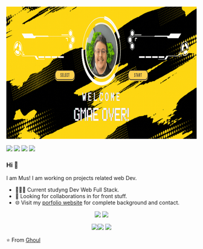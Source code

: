 <p align="center">
  <img    height=350px  widith=280px     src="https://github.com/Mus9617/Mus9617/raw/main/assets/img/banner.gif" alt="banner" >
</p>

[<img src="https://img.shields.io/badge/twitter-%231DA1F2.svg?&style=for-the-badge&logo=twitter&logoColor=white" />](https://twitter.com/MMusicforlive)   [<img src="https://img.shields.io/badge/linkedin-%230077B5.svg?&style=for-the-badge&logo=linkedin&logoColor=white" />](https://www.linkedin.com/in/mostafa-marouan-5772712a2/) [<img src = "https://img.shields.io/badge/instagram-%23E4405F.svg?&style=for-the-badge&logo=instagram&logoColor=white">](https://www.instagram.com/mar_1996_mus/) [<img src ="https://img.shields.io/badge/Website-pk-%23.svg?&style=for-the-badge&logo=&logoColor=white%22">](https://musportfolio.formationdevweb.fr/)
### Hi 👋 
I am Mus! I am working on projects related web Dev.
- 👨🏽‍💻 Current studyng Dev Web Full Stack.
- 🤝 Looking for collaborations in for front stuff.
- 🌐 Visit my [porfolio website](https://musportfolio.formationdevweb.fr//) for complete background and contact.

<p align = "center">
  <img src = "https://github-readme-stats.vercel.app/api?username=pr2tik1&show_icons=true&theme=radical&line_height=33">
  <img src = "https://github-readme-stats.vercel.app/api/top-langs/?username=pr2tik1&hide_langs_below=.25&theme=radical">
</p>


<p align="center">
 <img src="https://i.giphy.com/media/KzJkzjggfGN5Py6nkT/200.webp" width="150"><img src="https://i.giphy.com/media/IdyAQJVN2kVPNUrojM/200.webp" width="150">  <img src="https://media.giphy.com/media/kH6CqYiquZawmU1HI6/giphy.gif" width ="150"/> 
</p>

⭐ From [Ghoul](https://github.com/Mus9617)
